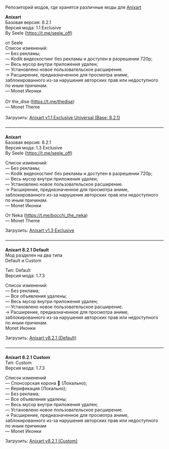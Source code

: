 Репозиторий модов, где хранятся различные моды для <a href="https://seele-off.github.io/anixart/repository">Anixart</a>

<b>Anixart</b><br>Базовая версия: 8.2.1<br>Версия мода: 1.1 Exclusive<br>By Seele (https://t.me/seele_off)

от Seele<br>Список изменений:<br>— Без рекламы;<br>— Kodik видеохостинг без рекламы и доступен в разрешении 720p;<br>— Весь мусор внутри приложения удален;<br>— Установлено новое пользовательское расширение.<br>→ Расширение, предназначенное для просмотра аниме, заблокированного из-за нарушения авторских прав или недоступного по иным причинам.<br>— Monet Иконки<br><br>От the_dise (https://t.me/thedise)<br>— Monet Theme<br><br>Загрузить: <a href="https://github.com/seele-off/anixart/releases/download/anixart-monet-theme-mod-universal/Anixart_v8.2.1_Exclusive_Universal.apk">Anixart v1.1 Exclusive Universal (Base: 8.2.1)</a>

————————————————————————————————————

<b>Anixart</b><br>Базовая версия: 8.2.1<br>Версия мода: 1.3 Exclusive<br>By Seele (https://t.me/seele_off)

Список изменений:<br>— Без рекламы;<br>— Kodik видеохостинг без рекламы и доступен в разрешении 720p;<br>— Весь мусор внутри приложения удален;<br>— Установлено новое пользовательское расширение.<br>→ Расширение, предназначенное для просмотра аниме, заблокированного из-за нарушения авторских прав или недоступного по иным причинам.<br>— Monet Иконки

От Neka (https://t.me/bocchi_the_neka)<br>— Monet Theme

Загрузить: <a href="https://github.com/seele-off/anixart/releases/download/anixart-monet-theme-mod/Anixart_v8.2.1_Exclusive.apk">Anixart v1.3 Exclusive</a>

————————————————————————————————————

<b>Anixart 8.2.1 Default</b><br>Мод разделен на два типа<br>Default и Custom

Тип: Default<br>Версия мода: 1.7.3

Список изменений:<br>— Без реклама;<br>— Все объявления удалены;<br>— Весь мусор внутри приложения удален;<br>— Установлено новое пользовательское расширение.<br>→ Расширение, предназначенное для просмотра аниме, заблокированного из-за нарушения авторских прав или недоступного по иным причинам.<br>Monet Иконки

Загрузить: <a href="https://github.com/seele-off/anixart/releases/download/anixart-default-mod/Anixart_v8.2.1_Default.apk">Anixart v8.2.1 (Default)</a>

————————————————————————————————————

<b>Anixart 8.2.1 Custom</b><br>Тип: Custom<br>Версия мода: 1.7.3

Cписок изменений<br>— Спонсорская корона 👑 (Локально);<br>— Верификация (Локально);<br>— Без реклама;<br>— Все объявления удалены;<br>— Весь мусор внутри приложения удален;<br>— Установлено новое пользовательское расширение.<br>→ Расширение, предназначенное для просмотра аниме, заблокированного из-за нарушения авторских прав или недоступного по иным причинам<br>— Monet Иконки

Загрузить: <a href="https://github.com/seele-off/anixart/releases/download/anixart-custom-mod/Anixart_v8.2.1_Custom.apk">Anixart v8.2.1 (Custom)</a>
